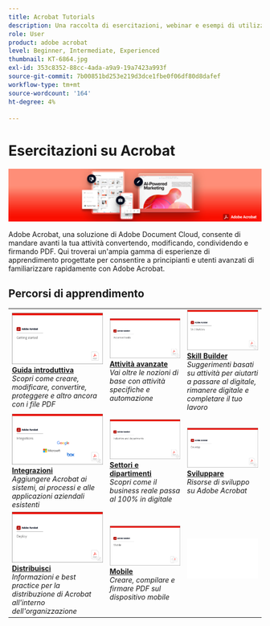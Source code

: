 ```yaml
---
title: Acrobat Tutorials
description: Una raccolta di esercitazioni, webinar e esempi di utilizzo per Adobe Acrobat
role: User
product: adobe acrobat
level: Beginner, Intermediate, Experienced
thumbnail: KT-6864.jpg
exl-id: 353c8352-88cc-4ada-a9a9-19a7423a993f
source-git-commit: 7b00851bd253e219d3dce1fbe0f06df80d8dafef
workflow-type: tm+mt
source-wordcount: '164'
ht-degree: 4%

---
```


# Esercitazioni su Acrobat

![Acrobat Hero Image](assets/Hero_Acrobat.jpg)

Adobe Acrobat, una soluzione di Adobe Document Cloud, consente di mandare avanti la tua attività convertendo, modificando, condividendo e firmando PDF. Qui troverai un&#39;ampia gamma di esperienze di apprendimento progettate per consentire a principianti e utenti avanzati di familiarizzare rapidamente con Adobe Acrobat.

## Percorsi di apprendimento

<table style="table-layout:fixed">
<tr>
  <td>
    <a href="getting-started/getting-started-overview.md">
      <img alt="Guida introduttiva" src="assets/acrobat_title_getting_started.png" />
    </a>
    <div>
    <a href="getting-started/getting-started-overview.md"><strong>Guida introduttiva</strong></a>
    </div>
    <em>Scopri come creare, modificare, convertire, proteggere e altro ancora con i file PDF</em>
    <br>
  </td>
  <td>
    <a href="advanced-tasks/advanced-tasks-overview.md">
      <img alt="Attività avanzate" src="assets/acrobat_title_advanced_tasks.png" />
    </a>
    <div>
    <a href="advanced-tasks/advanced-tasks-overview.md"><strong>Attività avanzate</strong></a>
    </div>
    <em>Vai oltre le nozioni di base con attività specifiche e automazione</em>
    <br>
  </td>
  <td>
    <a href="skill-builder/skill-builder-overview.md">
      <img alt="Skill Builder" src="assets/acrobat_title_skill_builder.png" />
    </a>
    <div>
    <a href="skill-builder/skill-builder-overview.md"><strong>Skill Builder</strong></a>
    </div>
    <em>Suggerimenti basati su attività per aiutarti a passare al digitale, rimanere digitale e completare il tuo lavoro</em>
    <br>
  </td>
</tr>
<tr>
  <td>
    <a href="integrate/integrate-overview.md">
      <img alt="Integrazioni" src="assets/acrobat_title_integrate.png" />
    </a>
    <div>
    <a href="integrate/integrate-overview.md"><strong>Integrazioni</strong></a>
    </div>
    <em>Aggiungere Acrobat ai sistemi, ai processi e alle applicazioni aziendali esistenti</em>
    <br>
  </td>
  <td>
    <a href="industry/industry-overview.md">
      <img alt="Settori e dipartimenti" src="assets/acrobat_title_industry.png" />
    </a>
    <div>
    <a href="industry/industry-overview.md"><strong>Settori e dipartimenti</strong></a>
    </div>
    <em>Scopri come il business reale passa al 100% in digitale</em>
    <br>
  </td>  
  <td>
    <a href="develop/develop-overview.md">
      <img alt="Sviluppare" src="assets/acrobat_title_develop.png" />
    </a>
    <div>
    <a href="develop/develop-overview.md"><strong>Sviluppare</strong></a>
    </div>
    <em>Risorse di sviluppo su Adobe Acrobat</em>
    <br>
  </td>
</tr>
<tr>
  <td>
    <a href="deploy/deploy-overview.md">
      <img alt="Distribuisci" src="assets/acrobat_title_deploy.png" />
    </a>
    <div>
    <a href="deploy/deploy-overview.md"><strong>Distribuisci</strong></a>
    </div>
    <em>Informazioni e best practice per la distribuzione di Acrobat all'interno dell'organizzazione</em>
    <br>
  </td>
  <td>
    <a href="mobile/mobile-overview.md">
      <img alt="Mobile" src="assets/acrobat_title_mobile.png" />
    </a>
    <div>
    <a href="mobile/mobile-overview.md"><strong>Mobile</strong></a>
    </div>
    <em>Creare, compilare e firmare PDF sul dispositivo mobile</em>
    <br>
  </td>  
  <td>
   <img alt="Spaziatore" src="assets/Whitespacer.png" />
    <div>
    <br>
  </td>
</tr>
</table>

